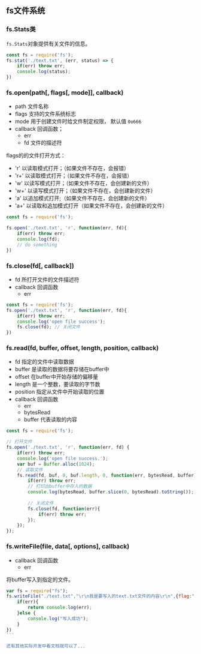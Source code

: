 ## fs文件系统

### fs.Stats类

`fs.Stats`对象提供有关文件的信息。

```javascript
const fs = require('fs');
fs.stat('./text.txt', (err, status) => {
    if(err) throw err;
    console.log(status);
})
```

### fs.open(path[, flags[, mode]], callback)

- path 文件名称
- flags 支持的文件系统标志
- mode 用于创建文件时给文件制定权限， 默认值 `0o666`
- callback 回调函数；
  - err
  - fd 文件的描述符

flags的的文件打开方式：

- 'r' 以读取模式打开；（如果文件不存在，会报错）
- 'r+' 以读取模式打开；（如果文件不存在，会报错）
- 'w' 以读写模式打开；（如果文件不存在，会创建新的文件）
- 'w+' 以读写模式打开；（如果文件不存在，会创建新的文件）
- 'a' 以追加模式打开;（如果文件不存在，会创建新的文件）
- 'a+' 以读取和追加模式打开（如果文件不存在，会创建新的文件）

```javascript
const fs = require('fs');

fs.open('./text.txt', 'r', function(err, fd){
    if(err) throw err;
    console.log(fd);
    // do something
})
```

### fs.close(fd[, callback])

- fd 所打开文件的文件描述符
- callback 回调函数
  - err

```javascript
const fs = require('fs');
fs.open('./text.txt', 'r', function(err, fd){
    if(err) throw err;
    console.log('open file success');
    fs.close(fd); // 关闭文件
})
```




### fs.read(fd, buffer, offset, length, position, callback)

- fd 指定的文件中读取数据
- buffer 是读取的数据将要存储在buffer中
- offset 在buffer中开始存储的偏移量
- length 是一个整数，要读取的字节数
- position 指定从文件中开始读取的位置
- callback 回调函数
  - err
  - bytesRead 
  - buffer 代表读取的内容

```javascript
const fs = require('fs');

// 打开文件
fs.open('./text.txt', 'r', function(err, fd) {
    if(err) throw err;
    console.log('open file success.');
    var buf = Buffer.alloc(1024);
    // 读取文件
    fs.read(fd, buf, 0, buf.length, 0, function(err, bytesRead, buffer) {
        if(err) throw err;
        // 打印出buffer中存入的数据
        console.log(bytesRead, buffer.slice(0, bytesRead).toString());
 
        // 关闭文件
        fs.close(fd, function(err){
            if(err) throw err;
        });
    });
});
```

### fs.writeFile(file, data[, options], callback)

- callback 回调函数
  - err 

将buffer写入到指定的文件。

````javascript
var fs = require("fs");
fs.writeFile("./text.txt","\r\n我是要写入的text.txt文件的内容\r\n",{flag:"a"},function (err) {
    if(err){
        return console.log(err);
    }else {
        console.log("写入成功");
    }
})
```

还有其他实际开发中看文档就可以了...